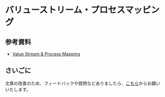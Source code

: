 # バリューストリーム・プロセスマッピング

## 参考資料
* [Value Stream & Process Mapping](https://openpracticelibrary.com/practice/vsm-and-mbpm/)


## さいごに

文章の改善のため、フィードバックや質問などありましたら、[こちら](https://forms.gle/TKUJ2Gs9EoH2jQvp7)からお願いいたします。
